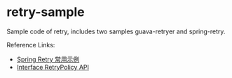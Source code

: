 # retry-sample
Sample code of retry, includes two samples guava-retryer and spring-retry.

Reference Links:
- [Spring Retry 常用示例](http://iyiguo.net/blog/2016/01/19/spring-retry-common-case/)
- [Interface RetryPolicy API](https://docs.spring.io/spring-retry/docs/api/current/org/springframework/retry/RetryPolicy.html)
